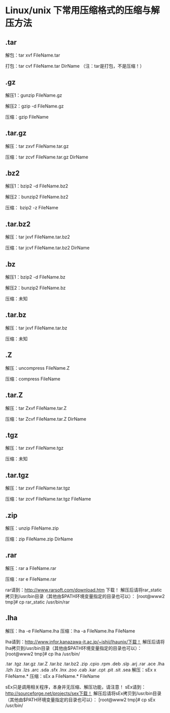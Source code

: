 # Linux/unix 下常用压缩格式的压缩与解压方法

## .tar

解包：tar xvf FileName.tar

打包：tar cvf FileName.tar DirName
（注：tar是打包，不是压缩！）


## .gz

解压1：gunzip FileName.gz

解压2：gzip -d FileName.gz

压缩：gzip FileName


## .tar.gz

解压：tar zxvf FileName.tar.gz

压缩：tar zcvf FileName.tar.gz DirName


## .bz2

解压1：bzip2 -d FileName.bz2

解压2：bunzip2 FileName.bz2

压缩： bzip2 -z FileName


## .tar.bz2

解压：tar jxvf FileName.tar.bz2

压缩：tar jcvf FileName.tar.bz2 DirName


## .bz

解压1：bzip2 -d FileName.bz

解压2：bunzip2 FileName.bz

压缩：未知


## .tar.bz

解压：tar jxvf FileName.tar.bz

压缩：未知


## .Z

解压：uncompress FileName.Z

压缩：compress FileName



## .tar.Z

解压：tar Zxvf FileName.tar.Z

压缩：tar Zcvf FileName.tar.Z DirName


## .tgz

解压：tar zxvf FileName.tgz

压缩：未知



## .tar.tgz

解压：tar zxvf FileName.tar.tgz

压缩：tar zcvf FileName.tar.tgz FileName


## .zip

解压：unzip FileName.zip

压缩：zip FileName.zip DirName


## .rar

解压：rar a FileName.rar

压缩：rar e FileName.rar


rar请到：http://www.rarsoft.com/download.htm 下载！
解压后请将rar_static拷贝到/usr/bin目录（其他由$PATH环境变量指定的目录也可以）：
[root@www2 tmp]# cp rar_static /usr/bin/rar


## .lha

解压：lha -e FileName.lha
压缩：lha -a FileName.lha FileName


lha请到：http://www.infor.kanazawa-it.ac.jp/~ishii/lhaunix/下载！
解压后请将lha拷贝到/usr/bin目录（其他由$PATH环境变量指定的目录也可以）：
[root@www2 tmp]# cp lha /usr/bin/


.tar .tgz .tar.gz .tar.Z .tar.bz .tar.bz2 .zip .cpio .rpm .deb .slp .arj .rar .ace .lha .lzh .lzx .lzs .arc .sda .sfx .lnx .zoo .cab .kar .cpt .pit .sit .sea
解压：sEx x FileName.*
压缩：sEx a FileName.* FileName

sEx只是调用相关程序，本身并无压缩、解压功能，请注意！
sEx请到：http://sourceforge.net/projects/sex下载！
解压后请将sEx拷贝到/usr/bin目录（其他由$PATH环境变量指定的目录也可以）：
[root@www2 tmp]# cp sEx /usr/bin/
